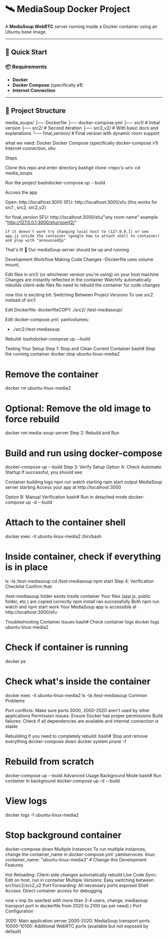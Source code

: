 # 🛰️ MediaSoup Docker Project

A **MediaSoup WebRTC** server running inside a Docker container using an Ubuntu base image.

---

## 🚀 Quick Start

### 📦 Requirements

- **Docker**
- **Docker Compose** (specifically **v1**)
- **Internet Connection**

---

## 📁 Project Structure

media_soups/
├── Dockerfile
├── docker-compose.yml
├── src1/ # Initial version
├── src2/ # Second iteration
├── src2_v2/ # With basic docs and explanations
└── final_version/ # Final version with dynamic room support


what we need: 
Docker
Docker Compose (specifically docker-compose v1)
Internet connection, obv

Steps

Clone this repo and enter directory
bashgit clone <repo's-url>
cd media_soups

Run the project
bashdocker-compose up --build

Access the  app

Open: http://localhost:3000 
SFU: http://localhost:3000/sfu (this works for src1 , src2, src2_v2)

for final_version
SFU: http://localhost:3000/sfu/"any room name" example "http://127.0.0.1:3000/sfu/room12/" 

    if it doesn't work try changing local host to (127.0.0.1) or see app.js inside the container (google how to attach shell to container) and play with "announcedIp"




That's it! 🎉
Our mediaSoup server should be up and running

Development Workflow
Making Code Changes
-Dockerfile uses volume mount,

Edit files in src1/ (or whichever version you're using) on your host machine
Changes are instantly reflected in the container
Watchify automatically rebuilds client-side files
No need to rebuild the container for code changes


now this is exciting bit: 
Switching Between Project Versions
To use src2 instead of src1:

Edit Dockerfile:
dockerfileCOPY ./src2/ /test-mediasoup/

Edit docker-compose.yml:
yamlvolumes:
  - ./src2:/test-mediasoup

Rebuild:
bashdocker-compose up --build


Testing Your Setup
Step 1: Stop and Clean Current Container
bash# Stop the running container
docker stop ubuntu-linux-media2

# Remove the container
docker rm ubuntu-linux-media2

# Optional: Remove the old image to force rebuild
docker rmi media-soup-server
Step 2: Rebuild and Run

# Build and run using docker-compose
docker-compose up --build
Step 3: Verify Setup
Option A: Check Automatic Startup
If successful, you should see:

Container building logs
npm run watch starting
npm start output
MediaSoup server starting
Access your app at http://localhost:3000

Option B: Manual Verification
bash# Run in detached mode
docker-compose up -d --build

# Attach to the container shell
docker exec -it ubuntu-linux-media2 /bin/bash

# Inside container, check if everything is in place
ls -la /test-mediasoup
cd /test-mediasoup
npm start
Step 4: Verification Checklist
Confirm that:

/test-mediasoup folder exists inside container
Your files (app.js, public folder, etc.) are copied correctly
npm install ran successfully
Both npm run watch and npm start work
Your MediaSoup app is accessible at http://localhost:3000/sfu

Troubleshooting
Container Issues
bash# Check container logs
docker logs ubuntu-linux-media2

# Check if container is running
docker ps

# Check what's inside the container
docker exec -it ubuntu-linux-media2 ls -la /test-mediasoup
Common Problems

Port conflicts: Make sure ports 3000, 2000-2020 aren't used by other applications
Permission issues: Ensure Docker has proper permissions
Build failures: Check if all dependencies are available and internet connection is stable

Rebuilding
If you need to completely rebuild:
bash# Stop and remove everything
docker-compose down
docker system prune -f

# Rebuild from scratch
docker-compose up --build
Advanced Usage
Background Mode
bash# Run container in background
docker-compose up -d --build

# View logs
docker logs -f ubuntu-linux-media2

# Stop background container
docker-compose down
Multiple Instances
To run multiple instances, change the container_name in docker-compose.yml:
yamlservices:
  linux:
    container_name: "ubuntu-linux-media3"  # Change this
Development Features

Hot Reloading: Client-side changes automatically rebuild
Live Code Sync: Edit on host, run in container
Multiple Versions: Easy switching between src1/src2/src2_v2
Port Forwarding: All necessary ports exposed
Shell Access: Direct container access for debugging


now v imp 
(to use/test with more than 3-4 users, change, mediasoup transport port in dockerfile from 2020 to 2100 (as per need) )
Port Configuration

3000: Main application server
2000-2020: MediaSoup transport ports
10000-10100: Additional WebRTC ports (available but not exposed by default)


